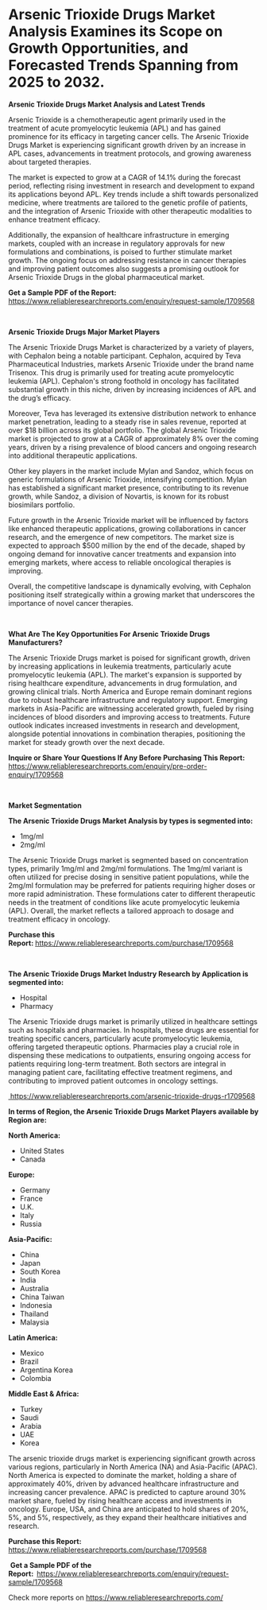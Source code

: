 <p><h1>Arsenic Trioxide Drugs Market Analysis Examines its Scope on Growth Opportunities, and Forecasted Trends Spanning from 2025 to 2032.</h1></p><p><strong>Arsenic Trioxide Drugs Market Analysis and Latest Trends</strong></p>
<p><p>Arsenic Trioxide is a chemotherapeutic agent primarily used in the treatment of acute promyelocytic leukemia (APL) and has gained prominence for its efficacy in targeting cancer cells. The Arsenic Trioxide Drugs Market is experiencing significant growth driven by an increase in APL cases, advancements in treatment protocols, and growing awareness about targeted therapies. </p><p>The market is expected to grow at a CAGR of 14.1% during the forecast period, reflecting rising investment in research and development to expand its applications beyond APL. Key trends include a shift towards personalized medicine, where treatments are tailored to the genetic profile of patients, and the integration of Arsenic Trioxide with other therapeutic modalities to enhance treatment efficacy.</p><p>Additionally, the expansion of healthcare infrastructure in emerging markets, coupled with an increase in regulatory approvals for new formulations and combinations, is poised to further stimulate market growth. The ongoing focus on addressing resistance in cancer therapies and improving patient outcomes also suggests a promising outlook for Arsenic Trioxide Drugs in the global pharmaceutical market.</p></p>
<p><strong>Get a Sample PDF of the Report:&nbsp;</strong> <a href="https://www.reliableresearchreports.com/enquiry/request-sample/1709568?utm_campaign=3369&utm_medium=2&utm_source=Github&utm_content=ia&utm_term=08032025&utm_id=arsenic-trioxide-drugs">https://www.reliableresearchreports.com/enquiry/request-sample/1709568</a></p>
<p>&nbsp;</p>
<p><strong>Arsenic Trioxide Drugs Major Market Players</strong></p>
<p><p>The Arsenic Trioxide Drugs Market is characterized by a variety of players, with Cephalon being a notable participant. Cephalon, acquired by Teva Pharmaceutical Industries, markets Arsenic Trioxide under the brand name Trisenox. This drug is primarily used for treating acute promyelocytic leukemia (APL). Cephalon's strong foothold in oncology has facilitated substantial growth in this niche, driven by increasing incidences of APL and the drug’s efficacy.</p><p>Moreover, Teva has leveraged its extensive distribution network to enhance market penetration, leading to a steady rise in sales revenue, reported at over $18 billion across its global portfolio. The global Arsenic Trioxide market is projected to grow at a CAGR of approximately 8% over the coming years, driven by a rising prevalence of blood cancers and ongoing research into additional therapeutic applications.</p><p>Other key players in the market include Mylan and Sandoz, which focus on generic formulations of Arsenic Trioxide, intensifying competition. Mylan has established a significant market presence, contributing to its revenue growth, while Sandoz, a division of Novartis, is known for its robust biosimilars portfolio.</p><p>Future growth in the Arsenic Trioxide market will be influenced by factors like enhanced therapeutic applications, growing collaborations in cancer research, and the emergence of new competitors. The market size is expected to approach $500 million by the end of the decade, shaped by ongoing demand for innovative cancer treatments and expansion into emerging markets, where access to reliable oncological therapies is improving.</p><p>Overall, the competitive landscape is dynamically evolving, with Cephalon positioning itself strategically within a growing market that underscores the importance of novel cancer therapies.</p></p>
<p>&nbsp;</p>
<p><strong>What Are The Key Opportunities For Arsenic Trioxide Drugs Manufacturers?</strong></p>
<p><p>The Arsenic Trioxide Drugs market is poised for significant growth, driven by increasing applications in leukemia treatments, particularly acute promyelocytic leukemia (APL). The market's expansion is supported by rising healthcare expenditure, advancements in drug formulation, and growing clinical trials. North America and Europe remain dominant regions due to robust healthcare infrastructure and regulatory support. Emerging markets in Asia-Pacific are witnessing accelerated growth, fueled by rising incidences of blood disorders and improving access to treatments. Future outlook indicates increased investments in research and development, alongside potential innovations in combination therapies, positioning the market for steady growth over the next decade.</p></p>
<p><strong>Inquire or Share Your Questions If Any Before Purchasing This Report:</strong> <a href="https://www.reliableresearchreports.com/enquiry/pre-order-enquiry/1709568?utm_campaign=3369&utm_medium=2&utm_source=Github&utm_content=ia&utm_term=08032025&utm_id=arsenic-trioxide-drugs">https://www.reliableresearchreports.com/enquiry/pre-order-enquiry/1709568</a></p>
<p>&nbsp;</p>
<p><strong>Market Segmentation</strong></p>
<p><strong>The Arsenic Trioxide Drugs Market Analysis by types is segmented into:</strong></p>
<p><ul><li>1mg/ml</li><li>2mg/ml</li></ul></p>
<p><p>The Arsenic Trioxide Drugs market is segmented based on concentration types, primarily 1mg/ml and 2mg/ml formulations. The 1mg/ml variant is often utilized for precise dosing in sensitive patient populations, while the 2mg/ml formulation may be preferred for patients requiring higher doses or more rapid administration. These formulations cater to different therapeutic needs in the treatment of conditions like acute promyelocytic leukemia (APL). Overall, the market reflects a tailored approach to dosage and treatment efficacy in oncology.</p></p>
<p><strong>Purchase this Report:&nbsp;</strong><a href="https://www.reliableresearchreports.com/purchase/1709568?utm_campaign=3369&utm_medium=2&utm_source=Github&utm_content=ia&utm_term=08032025&utm_id=arsenic-trioxide-drugs">https://www.reliableresearchreports.com/purchase/1709568</a></p>
<p>&nbsp;</p>
<p><strong>The Arsenic Trioxide Drugs Market Industry Research by Application is segmented into:</strong></p>
<p><ul><li>Hospital</li><li>Pharmacy</li></ul></p>
<p><p>The Arsenic Trioxide drugs market is primarily utilized in healthcare settings such as hospitals and pharmacies. In hospitals, these drugs are essential for treating specific cancers, particularly acute promyelocytic leukemia, offering targeted therapeutic options. Pharmacies play a crucial role in dispensing these medications to outpatients, ensuring ongoing access for patients requiring long-term treatment. Both sectors are integral in managing patient care, facilitating effective treatment regimens, and contributing to improved patient outcomes in oncology settings.</p></p>
<p><a href="https://www.reliableresearchreports.com/arsenic-trioxide-drugs-r1709568?utm_campaign=3369&utm_medium=2&utm_source=Github&utm_content=ia&utm_term=08032025&utm_id=arsenic-trioxide-drugs">&nbsp;https://www.reliableresearchreports.com/arsenic-trioxide-drugs-r1709568</a></p>
<p><strong>In terms of Region, the Arsenic Trioxide Drugs Market Players available by Region are:</strong></p>
<p>
    <p> <strong> North America: </strong>
        <ul>
            <li>United States</li>
            <li>Canada</li>
        </ul>
        </p> 
    <p> <strong> Europe: </strong>
        <ul>
            <li>Germany</li>
            <li>France</li>
            <li>U.K.</li>
            <li>Italy</li>
            <li>Russia</li>
        </ul>
        </p> 
    <p> <strong> Asia-Pacific: </strong>
        <ul>
            <li>China</li>
            <li>Japan</li>
            <li>South Korea</li>
            <li>India</li>
            <li>Australia</li>
            <li>China Taiwan</li>
            <li>Indonesia</li>
            <li>Thailand</li>
            <li>Malaysia</li>
        </ul>
        </p> 
    <p> <strong> Latin America: </strong>
        <ul>
            <li>Mexico</li>
            <li>Brazil</li>
            <li>Argentina Korea</li>
            <li>Colombia</li>
        </ul>
        </p> 
    <p> <strong> Middle East & Africa: </strong>
        <ul>
            <li>Turkey</li>
            <li>Saudi</li>
            <li>Arabia</li>
            <li>UAE</li>
            <li>Korea</li>
        </ul>
    </p>
    </p>
<p><p>The arsenic trioxide drugs market is experiencing significant growth across various regions, particularly in North America (NA) and Asia-Pacific (APAC). North America is expected to dominate the market, holding a share of approximately 40%, driven by advanced healthcare infrastructure and increasing cancer prevalence. APAC is predicted to capture around 30% market share, fueled by rising healthcare access and investments in oncology. Europe, USA, and China are anticipated to hold shares of 20%, 5%, and 5%, respectively, as they expand their healthcare initiatives and research.</p></p>
<p><strong>Purchase this Report: </strong><a href="https://www.reliableresearchreports.com/purchase/1709568?utm_campaign=3369&utm_medium=2&utm_source=Github&utm_content=ia&utm_term=08032025&utm_id=arsenic-trioxide-drugs">https://www.reliableresearchreports.com/purchase/1709568</a></p>
<p>&nbsp;<strong>Get a Sample PDF of the Report:&nbsp;&nbsp;</strong><a href="https://www.reliableresearchreports.com/enquiry/request-sample/1709568?utm_campaign=3369&utm_medium=2&utm_source=Github&utm_content=ia&utm_term=08032025&utm_id=arsenic-trioxide-drugs">https://www.reliableresearchreports.com/enquiry/request-sample/1709568</a></p>
<p><strong></strong></p>
<p>Check more reports on <a href="https://www.reliableresearchreports.com/?utm_campaign=3369&utm_medium=2&utm_source=Github&utm_content=ia&utm_term=08032025&utm_id=arsenic-trioxide-drugs">https://www.reliableresearchreports.com/</a></p>